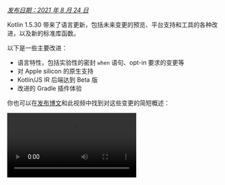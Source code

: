 [//]: # (title: Kotlin 1.5.30 的新特性)

_[发布日期：2021 年 8 月 24 日](releases.md#release-details)_

Kotlin 1.5.30 带来了语言更新，包括未来变更的预览、平台支持和工具的各种改进，以及新的标准库函数。

以下是一些主要改进：
* 语言特性，包括实验性的密封 `when` 语句、opt-in 要求的变更等
* 对 Apple silicon 的原生支持
* Kotlin/JS IR 后端达到 Beta 版
* 改进的 Gradle 插件体验

你也可以在[发布博文](https://blog.jetbrains.com/kotlin/2021/08/kotlin-1-5-30-released/)和此视频中找到对这些变更的简短概述：

<video src="https://www.youtube.com/v/rNbb3A9IdOo" title="Kotlin 1.5.30"/>

## 语言特性

Kotlin 1.5.30 正在呈现未来语言变更的预览，并对 opt-in 要求机制和类型推断带来了改进：
* [密封和 Boolean 主体的穷尽 when 语句](#exhaustive-when-statements-for-sealed-and-boolean-subjects)
* [挂起函数作为超类型](#suspending-functions-as-supertypes)
* [对实验性 API 隐式用法要求 opt-in](#requiring-opt-in-on-implicit-usages-of-experimental-apis)
* [对使用具有不同目标的 opt-in 要求注解的变更](#changes-to-using-opt-in-requirement-annotations-with-different-targets)
* [对递归泛型类型进行类型推断的改进](#improvements-to-type-inference-for-recursive-generic-types)
* [消除构建器推断限制](#eliminating-builder-inference-restrictions)

### 密封和 Boolean 主体的穷尽 when 语句

> 对密封（穷尽）when 语句的支持是[实验性的](components-stability.md)。它可能随时被放弃或更改。
> 需要 Opt-in（详见下文），且你应仅将其用于求值目的。我们非常感谢你在 [YouTrack](https://youtrack.jetbrains.com/issue/KT-12380) 上提供的反馈。
>
{style="warning"}

_穷尽的_ [`when`](control-flow.md#when-expressions-and-statements) 语句包含其主体所有可能类型或值的分支，或者包含特定类型的分支并包含一个 `else` 分支以覆盖任何剩余情况。

我们计划很快禁止非穷尽的 `when` 语句，以使行为与 `when` 表达式保持一致。为确保平滑迁移，你可以配置编译器以报告关于密封类或 Boolean 类型的非穷尽 `when` 语句的警告。此类警告将在 Kotlin 1.6 中默认出现，并将在后续版本中变为错误。

> 枚举已会收到警告。
>
{style="note"}

```kotlin
sealed class Mode {
    object ON : Mode()
    object OFF : Mode()
}

fun main() {
    val x: Mode = Mode.ON
    when (x) { 
        Mode.ON -> println("ON")
    }
// WARNING: Non exhaustive 'when' statements on sealed classes/interfaces 
// will be prohibited in 1.7, add an 'OFF' or 'else' branch instead

    val y: Boolean = true
    when (y) {  
        true -> println("true")
    }
// WARNING: Non exhaustive 'when' statements on Booleans will be prohibited 
// in 1.7, add a 'false' or 'else' branch instead
}
```

要在 Kotlin 1.5.30 中启用此特性，请使用语言版本 `1.6`。你也可以通过启用[渐进模式](whatsnew13.md#progressive-mode)将警告更改为错误。

<tabs group="build-script">
<tab title="Kotlin" group-key="kotlin">

```kotlin
kotlin {
    sourceSets.all {
        languageSettings.apply {
            languageVersion = "1.6"
            //progressiveMode = true // false by default
        }
    }
}
```

</tab>
<tab title="Groovy" group-key="groovy">

```groovy
kotlin {
    sourceSets.all {
        languageSettings {
            languageVersion = '1.6'
            //progressiveMode = true // false by default
        }
    }
}
```

</tab>
</tabs>

### 挂起函数作为超类型

> 对挂起函数作为超类型的支持是[实验性的](components-stability.md)。它可能随时被放弃或更改。
> 需要 Opt-in（详见下文），且你应仅将其用于求值目的。我们非常感谢你在 [YouTrack](https://youtrack.jetbrains.com/issue/KT-18707) 上提供的反馈。
>
{style="warning"}

Kotlin 1.5.30 提供了使用 `suspend` 函数类型作为超类型的能力的预览，但有一些限制。

```kotlin
class MyClass: suspend () -> Unit {
    override suspend fun invoke() { TODO() }
}
```

使用 `-language-version 1.6` 编译器选项来启用此特性：

<tabs group="build-script">
<tab title="Kotlin" group-key="kotlin">

```kotlin
kotlin {
    sourceSets.all {
        languageSettings.apply {
            languageVersion = "1.6"
        }
    }
}
```

</tab>
<tab title="Groovy" group-key="groovy">

```groovy
kotlin {
    sourceSets.all {
        languageSettings {
            languageVersion = '1.6'
        }
    }
}
```

</tab>
</tabs>

此特性有以下限制：
* 你不能将普通函数类型和 `suspend` 函数类型混合作为超类型。这是因为 JVM 后端中 `suspend` 函数类型的实现细节。它们在 JVM 后端中被表示为带有标记接口的普通函数类型。由于标记接口的存在，无法区分哪些超接口是挂起的，哪些是普通的。
* 你不能使用多个 `suspend` 函数超类型。如果存在类型检测，你也不能使用多个普通函数超类型。

### 对实验性 API 隐式用法要求 opt-in

> opt-in 要求机制是[实验性的](components-stability.md)。
> 它可能随时更改。[参见如何 opt-in](opt-in-requirements.md)。
> 仅将其用于求值目的。我们非常感谢你在 [YouTrack](https://youtrack.jetbrains.com/issues/KT) 上提供的反馈。
>
{style="warning"}

库的作者可以将实验性 API 标记为[需要 opt-in](opt-in-requirements.md#create-opt-in-requirement-annotations) 以告知用户其实验性状态。当 API 被使用时，编译器会发出警告或错误，并要求[显式同意](opt-in-requirements.md#opt-in-to-api)来抑制它。

在 Kotlin 1.5.30 中，编译器将签名中包含实验性类型的任何声明视为实验性。也就是说，即使声明未被显式标记为需要 opt-in，它也要求对实验性 API 的隐式用法进行 opt-in。例如，如果函数的返回类型被标记为实验性 API 元素，则使用该函数需要你 opt-in。

```kotlin
// Library code

@RequiresOptIn(message = "This API is experimental.")
@Retention(AnnotationRetention.BINARY)
@Target(AnnotationTarget.CLASS)
annotation class MyDateTime // Opt-in requirement annotation

@MyDateTime
class DateProvider // A class requiring opt-in

// Client code

// Warning: experimental API usage
fun createDateSource(): DateProvider { /* ... */ }

fun getDate(): Date {
    val dateSource = createDateSource() // Also warning: experimental API usage
    // ... 
}
```

了解更多关于 [opt-in 要求](opt-in-requirements.md)的信息。

### 对使用具有不同目标的 opt-in 要求注解的变更

> opt-in 要求机制是[实验性的](components-stability.md)。
> 它可能随时更改。[参见如何 opt-in](opt-in-requirements.md)。
> 仅将其用于求值目的。我们非常感谢你在 [YouTrack](https://youtrack.jetbrains.com/issues/KT) 上提供的反馈。
>
{style="warning"}

Kotlin 1.5.30 提出了在使用和声明 opt-in 要求注解时针对不同[目标](https://kotlinlang.org/api/latest/jvm/stdlib/kotlin.annotation/-target/)的新规则。编译器现在会报告编译期难以处理的用例的错误。在 Kotlin 1.5.30 中：
* 禁止在使用处标记局部变量和值形参与 opt-in 要求注解。
* 只有当其基本声明也被标记时才允许标记覆盖。
* 禁止标记幕后字段和 getter。你可以转而标记基本属性。
* 禁止在 opt-in 要求注解声明处设置 `TYPE` 和 `TYPE_PARAMETER` 注解目标。

了解更多关于 [opt-in 要求](opt-in-requirements.md)的信息。

### 对递归泛型类型进行类型推断的改进

在 Kotlin 和 Java 中，你可以定义一个递归泛型类型，它在自己的类型形参中引用自身。在 Kotlin 1.5.30 中，如果对应的类型形参是递归泛型，Kotlin 编译器可以仅根据其上界推断类型实参。这使得创建各种递归泛型类型模式成为可能，这些模式在 Java 中常用于构建器 API。

```kotlin
// Kotlin 1.5.20
val containerA = PostgreSQLContainer<Nothing>(DockerImageName.parse("postgres:13-alpine")).apply {
    withDatabaseName("db")
    withUsername("user")
    withPassword("password")
    withInitScript("sql/schema.sql")
}

// Kotlin 1.5.30
val containerB = PostgreSQLContainer(DockerImageName.parse("postgres:13-alpine"))
    .withDatabaseName("db")
    .withUsername("user")
    .withPassword("password")
    .withInitScript("sql/schema.sql")
```

你可以通过传递 `-Xself-upper-bound-inference` 或 `-language-version 1.6` 编译器选项来启用这些改进。在[此 YouTrack 票证](https://youtrack.jetbrains.com/issue/KT-40804)中查看新支持用例的其他示例。

### 消除构建器推断限制

构建器推断是一种特殊的类型推断，它允许你根据其 lambda 实参内部的其他调用中的类型信息来推断调用的类型实参。这在调用泛型构建器函数（例如 [`buildList()`](https://kotlinlang.org/api/latest/jvm/stdlib/kotlin.collections/build-list.html) 或 [`sequence()`](https://kotlinlang.org/api/latest/jvm/stdlib/kotlin.sequences/sequence.html)）时非常有用：`buildList { add("string") }`。

在此类 lambda 实参内部，以前在使用构建器推断尝试推断的类型信息时存在限制。这意味着你只能指定它而不能获取它。例如，在未显式指定类型实参的情况下，你无法在 `buildList()` 的 lambda 实参内部调用 [`get()`](https://kotlinlang.org/api/latest/jvm/stdlib/kotlin.collections/-list/get.html)。

Kotlin 1.5.30 使用 `-Xunrestricted-builder-inference` 编译器选项消除了这些限制。添加此选项以启用以前在泛型构建器函数的 lambda 实参内部被禁止的调用：

```kotlin
@kotlin.ExperimentalStdlibApi
val list = buildList {
    add("a")
    add("b")
    set(1, null)
    val x = get(1)
    if (x != null) {
        removeAt(1)
    }
}

@kotlin.ExperimentalStdlibApi
val map = buildMap {
    put("a", 1)
    put("b", 1.1)
    put("c", 2f)
}
```

此外，你还可以使用 `-language-version 1.6` 编译器选项启用此特性。

## Kotlin/JVM

借助 Kotlin 1.5.30，Kotlin/JVM 获得了以下特性：
* [注解类的实例化](#instantiation-of-annotation-classes)
* [改进的空安全注解支持配置](#improved-nullability-annotation-support-configuration)

有关 JVM 平台上 Kotlin Gradle 插件的更新，请参见 [Gradle](#gradle) 部分。

### 注解类的实例化

> 注解类的实例化是[实验性的](components-stability.md)。它可能随时被放弃或更改。
> 需要 Opt-in（详见下文），且你应仅将其用于求值目的。我们非常感谢你在 [YouTrack](https://youtrack.jetbrains.com/issue/KT-45395) 上提供的反馈。
>
{style="warning"}

借助 Kotlin 1.5.30，你现在可以在任意代码中调用[注解类](annotations.md)的构造函数以获取结果实例。此特性涵盖了与 Java 约定相同的用例，后者允许实现注解接口。

```kotlin
annotation class InfoMarker(val info: String)

fun processInfo(marker: InfoMarker) = ...

fun main(args: Array<String>) {
    if (args.size != 0)
        processInfo(getAnnotationReflective(args))
    else
        processInfo(InfoMarker("default"))
}
```

使用 `-language-version 1.6` 编译器选项来启用此特性。请注意，所有当前的注解类限制（例如限制定义非 `val` 形参或与次构造函数不同的成员）保持不变。

在[此 KEEP](https://github.com/Kotlin/KEEP/blob/master/proposals/annotation-instantiation.md) 中了解更多关于注解类实例化的信息。

### 改进的空安全注解支持配置

Kotlin 编译器可以读取各种类型的[空安全注解](java-interop.md#nullability-annotations)以从 Java 获取空安全信息。此信息允许它在调用 Java 代码时报告 Kotlin 中的空安全不匹配。

在 Kotlin 1.5.30 中，你可以指定编译器是否根据特定类型的空安全注解中的信息报告空安全不匹配。只需使用编译器选项 `-Xnullability-annotations=@<package-name>:<report-level>`。在实参中，指定完全限定的空安全注解包和以下报告级别之一：
* `ignore` 用于忽略空安全不匹配
* `warn` 用于报告警告
* `strict` 用于报告错误。

参见[受支持的空安全注解的完整列表](java-interop.md#nullability-annotations)及其完全限定包名。

以下是启用新支持的 [RxJava](https://github.com/ReactiveX/RxJava) 3 空安全注解的错误报告的示例：`-Xnullability-annotations=@io.reactivex.rxjava3.annotations:strict`。请注意，所有此类空安全不匹配默认都是警告。

## Kotlin/Native

Kotlin/Native 已经收到了各种变更和改进：
* [Apple silicon 支持](#apple-silicon-support)
* [针对 CocoaPods Gradle 插件的改进 Kotlin DSL](#improved-kotlin-dsl-for-the-cocoapods-gradle-plugin)
* [与 Swift 5.5 async/await 的实验性互操作](#experimental-interoperability-with-swift-5-5-async-await)
* [改进了 Swift/Objective-C 对对象和伴生对象的映射](#improved-swift-objective-c-mapping-for-objects-and-companion-objects)
* [弃用针对 MinGW 目标链接不带导入库的 DLL](#deprecation-of-linkage-against-dlls-without-import-libraries-for-mingw-targets)

### Apple silicon 支持

Kotlin 1.5.30 引入了对 [Apple silicon](https://support.apple.com/en-us/HT211814) 的原生支持。

此前，Kotlin/Native 编译器和工具链需要在 Apple silicon 主机上工作时使用 [Rosetta 转换环境](https://developer.apple.com/documentation/apple-silicon/about-the-rosetta-translation-environment)。在 Kotlin 1.5.30 中，不再需要转换环境——编译器和工具链可以在 Apple silicon 硬件上运行，无需任何额外操作。

我们还引入了新的目标平台，使 Kotlin 代码能够在 Apple silicon 上原生运行：
* `macosArm64`
* `iosSimulatorArm64`
* `watchosSimulatorArm64`
* `tvosSimulatorArm64`

它们在基于 Intel 和 Apple silicon 的主机上均可用。所有现有目标平台在 Apple silicon 主机上也可用。

请注意，在 1.5.30 中，我们仅为 `kotlin-multiplatform` Gradle 插件中的 Apple silicon 目标平台提供基本支持。特别是，新的模拟器目标不包含在 `ios`、`tvos` 和 `watchos` 目标快捷方式中。
我们将继续努力改进新目标平台的用户体验。

### 针对 CocoaPods Gradle 插件的改进 Kotlin DSL

#### Kotlin/Native 框架的新形参

Kotlin 1.5.30 引入了针对 Kotlin/Native 框架的改进 CocoaPods Gradle 插件 DSL。除了框架名称，你还可以在 Pod 配置中指定其他形参：
* 指定框架的动态或静态版本
* 显式启用导出依赖项
* 启用 Bitcode 嵌入

要使用新的 DSL，请将你的项目更新到 Kotlin 1.5.30，并在 `build.gradle(.kts)` 文件的 `cocoapods` 部分指定形参：

```kotlin
cocoapods {
    frameworkName = "MyFramework" // This property is deprecated 
    // and will be removed in future versions
    // New DSL for framework configuration:
    framework {
        // All Framework properties are supported
        // Framework name configuration. Use this property instead of 
        // deprecated 'frameworkName'
        baseName = "MyFramework"
        // Dynamic framework support
        isStatic = false
        // Dependency export
        export(project(":anotherKMMModule"))
        transitiveExport = false // This is default.
        // Bitcode embedding
        embedBitcode(BITCODE)
    }
}
```

#### 支持 Xcode 配置的自定义名称

Kotlin CocoaPods Gradle 插件支持 Xcode 构建配置中的自定义名称。如果你在 Xcode 中使用特殊的构建配置名称（例如 `Staging`），这也会有所帮助。

要指定自定义名称，请在 `build.gradle(.kts)` 文件的 `cocoapods` 部分使用 `xcodeConfigurationToNativeBuildType` 形参：

```kotlin
cocoapods {
    // Maps custom Xcode configuration to NativeBuildType
    xcodeConfigurationToNativeBuildType["CUSTOM_DEBUG"] = NativeBuildType.DEBUG
    xcodeConfigurationToNativeBuildType["CUSTOM_RELEASE"] = NativeBuildType.RELEASE
}
```

此形参不会出现在 Podspec 文件中。当 Xcode 运行 Gradle 构建过程时，Kotlin CocoaPods Gradle 插件将选择所需的原生构建类型。

> 无需声明 `Debug` 和 `Release` 配置，因为它们是默认支持的。
>
{style="note"}

### 与 Swift 5.5 async/await 的实验性互操作

> 与 Swift async/await 的并发互操作是[实验性的](components-stability.md)。它可能随时被放弃或更改。
> 你应仅将其用于求值目的。我们非常感谢你在 [YouTrack](https://youtrack.jetbrains.com/issue/KT-47610) 上提供的反馈。
>
{style="warning"}

我们在 1.4.0 中添加了[对从 Objective-C 和 Swift 调用 Kotlin 挂起函数的支持](whatsnew14.md#support-for-kotlin-s-suspending-functions-in-swift-and-objective-c)，现在我们正在改进它以跟上 Swift 5.5 的新特性——[带 `async` 和 `await` 修饰符的并发](https://github.com/apple/swift-evolution/blob/main/proposals/0296-async-await.md)。

Kotlin/Native 编译器现在会在生成的 Objective-C 头文件中为具有可空返回类型的挂起函数发出 `_Nullable_result` 属性。这使得从 Swift 调用它们作为具有正确可空性的 `async` 函数成为可能。

请注意，此特性是实验性的，未来可能会受到 Kotlin 和 Swift 变更的影响。目前，我们提供此特性的预览版，它具有某些限制，我们非常期待听到你的想法。在[此 YouTrack 问题](https://youtrack.jetbrains.com/issue/KT-47610)中了解其当前状态并留下你的反馈。

### 改进了 Swift/Objective-C 对对象和伴生对象的映射

现在可以通过对原生 iOS 开发者而言更直观的方式获取对象和伴生对象。例如，如果你在 Kotlin 中有以下对象：

```kotlin
object MyObject {
    val x = "Some value"
}

class MyClass {
    companion object {
        val x = "Some value"
    }
}
```

要在 Swift 中访问它们，你可以使用 `shared` 和 `companion` 属性：

```swift
MyObject.shared
MyObject.shared.x
MyClass.companion
MyClass.Companion.shared
```

了解更多关于 [Swift/Objective-C 互操作](native-objc-interop.md)的信息。

### 弃用针对 MinGW 目标链接不带导入库的 DLL

[LLD](https://lld.llvm.org/) 是 LLVM 项目中的一个链接器，我们计划开始在 Kotlin/Native 中将其用于 MinGW 目标平台，因为它比默认的 ld.bfd 更有优势——主要是性能更好。

然而，LLD 的最新稳定版本不支持针对 MinGW (Windows) 目标的直接链接 DLL。此类链接需要使用[导入库](https://stackoverflow.com/questions/3573475/how-does-the-import-library-work-details/3573527#3573527)。尽管 Kotlin/Native 1.5.30 不需要它们，但我们添加了一个警告，以告知你此类用法与 LLD 不兼容，后者将在未来成为 MinGW 的默认链接器。

请在[此 YouTrack 问题](https://youtrack.jetbrains.com/issue/KT-47605)中分享你对迁移到 LLD 链接器的想法和担忧。

## Kotlin Multiplatform

1.5.30 为 Kotlin Multiplatform 带来了以下显著更新：
* [在共享原生代码中使用自定义 `cinterop` 库的能力](#ability-to-use-custom-cinterop-libraries-in-shared-native-code)
* [支持 XCFrameworks](#support-for-xcframeworks)
* [Android 构件的新的默认发布设置](#new-default-publishing-setup-for-android-artifacts)

### 在共享原生代码中使用自定义 cinterop 库的能力

Kotlin Multiplatform 为你提供了在共享源代码集中使用平台相关互操作库的[选项](https://www.jetbrains.com/help/kotlin-multiplatform-dev/multiplatform-share-on-platforms.html#connect-platform-specific-libraries)。在 1.5.30 之前，这仅适用于 Kotlin/Native 发行版随附的[平台库](native-platform-libs.md)。从 1.5.30 开始，你可以将其与自定义 `cinterop` 库一起使用。要启用此特性，请在 `gradle.properties` 中添加 `kotlin.mpp.enableCInteropCommonization=true` 属性：

```none
kotlin.mpp.enableGranularSourceSetsMetadata=true
kotlin.native.enableDependencyPropagation=false
kotlin.mpp.enableCInteropCommonization=true
```

### 支持 XCFrameworks

所有 Kotlin Multiplatform 项目现在都可以将 XCFrameworks 作为输出格式。Apple 引入 XCFrameworks 作为通用（fat）框架的替代品。借助 XCFrameworks，你可以：
* 将所有目标平台和架构的逻辑收集到单个 bundle 中。
* 在将应用程序发布到 App Store 之前，无需移除所有不必要的架构。

如果你想在 Apple M1 设备和模拟器上使用 Kotlin 框架，XCFrameworks 非常有用。

要使用 XCFrameworks，请更新你的 `build.gradle(.kts)` 脚本：

<tabs group="build-script">
<tab title="Kotlin" group-key="kotlin">

```kotlin
import org.jetbrains.kotlin.gradle.plugin.mpp.apple.XCFramework

plugins {
    kotlin("multiplatform")
}

kotlin {
    val xcf = XCFramework()
  
    ios {
        binaries.framework {
            baseName = "shared"
            xcf.add(this)
        }
    }
    watchos {
        binaries.framework {
            baseName = "shared"
            xcf.add(this)
        }
    }
    tvos {
        binaries.framework {
            baseName = "shared"
            xcf.add(this)
        }
    }
}
```

</tab>
<tab title="Groovy" group-key="groovy">

```groovy
import org.jetbrains.kotlin.gradle.plugin.mpp.apple.XCFrameworkConfig

plugins {
    id 'org.jetbrains.kotlin.multiplatform'
}

kotlin {
    def xcf = new XCFrameworkConfig(project)

    ios {
        binaries.framework {
            baseName = "shared"
            xcf.add(it)
        }
    }
    watchos {
        binaries.framework {
            baseName = "shared"
            xcf.add(it)
        }
    }
    tvos {
        binaries.framework {
            baseName = "shared"
            xcf.add(it)
        }
    }
}
```

</tab>
</tabs>

当你声明 XCFrameworks 时，将注册以下新的 Gradle 任务：
* `assembleXCFramework`
* `assembleDebugXCFramework` （另外包含调试构件，[其中包含 dSYMs](native-debugging.md#debug-ios-applications)）
* `assembleReleaseXCFramework`

在[此 WWDC 视频](https://developer.apple.com/videos/play/wwdc2019/416/)中了解更多关于 XCFrameworks 的信息。

### Android 构件的新的默认发布设置

使用 `maven-publish` Gradle 插件，你可以通过在构建脚本中指定 [Android variant](https://developer.android.com/studio/build/build-variants) 名称来[发布针对 Android 目标平台的多平台库](https://www.jetbrains.com/help/kotlin-multiplatform-dev/multiplatform-publish-lib-setup.html#publish-an-android-library)。Kotlin Gradle 插件将自动生成发布。

在 1.5.30 之前，生成的发布[元数据](https://docs.gradle.org/current/userguide/publishing_gradle_module_metadata.html)包含每个已发布 Android variant 的构建类型属性，使其仅与库消费者使用的相同构建类型兼容。Kotlin 1.5.30 引入了新的默认发布设置：
* 如果项目发布的所有 Android variant 具有相同的构建类型属性，则发布的 variant 将不具有构建类型属性，并将与任何构建类型兼容。
* 如果发布的 variant 具有不同的构建类型属性，则只有那些具有 `release` 值的 variant 将在不带构建类型属性的情况下发布。这使得发布 variant 在消费者端与任何构建类型兼容，而非发布 variant 将仅与匹配的消费者构建类型兼容。

要选择退出并保留所有 variant 的构建类型属性，你可以设置此 Gradle 属性：`kotlin.android.buildTypeAttribute.keep=true`。

## Kotlin/JS

Kotlin/JS 在 1.5.30 中带来了两项主要改进：
* [JS IR 编译器后端达到 Beta 版](#js-ir-compiler-backend-reaches-beta)
* [Kotlin/JS IR 后端应用程序的更好调试体验](#better-debugging-experience-for-applications-with-the-kotlin-js-ir-backend)

### JS IR 编译器后端达到 Beta 版

Kotlin/JS 的[基于 IR 的编译器后端](whatsnew14.md#unified-backends-and-extensibility)于 1.4.0 以 [Alpha](components-stability.md) 版引入，现已达到 Beta 版。

此前，我们发布了[JS IR 后端的迁移指南](js-ir-migration.md)以帮助你将项目迁移到新的后端。现在我们想介绍 [Kotlin/JS Inspection Pack](https://plugins.jetbrains.com/plugin/17183-kotlin-js-inspection-pack/) IDE 插件，它直接在 IntelliJ IDEA 中显示所需的更改。

### Kotlin/JS IR 后端应用程序的更好调试体验

Kotlin 1.5.30 为 Kotlin/JS IR 后端带来了 JavaScript 源映射生成。这将在启用 IR 后端时改善 Kotlin/JS 调试体验，提供完整的调试支持，包括断点、单步执行和具有正确源引用的可读堆栈跟踪。

了解如何在[浏览器或 IntelliJ IDEA Ultimate 中调试 Kotlin/JS](js-debugging.md)。

## Gradle

作为我们[改进 Kotlin Gradle 插件用户体验](https://youtrack.jetbrains.com/issue/KT-45778)任务的一部分，我们实现了以下特性：
* [对 Java toolchains 的支持](#support-for-java-toolchains)，其中包括[为旧版 Gradle 使用 `UsesKotlinJavaToolchain` 接口指定 JDK home 的能力](#ability-to-specify-jdk-home-with-useskotlinjavatoolchain-interface)
* [更简单地显式指定 Kotlin daemon JVM 实参的方式](#easier-way-to-explicitly-specify-kotlin-daemon-jvm-arguments)

### 对 Java toolchains 的支持

Gradle 6.7 引入了["Java toolchains 支持"](https://docs.gradle.org/current/userguide/toolchains.html)特性。
使用此特性，你可以：
* 使用与 Gradle 不同的 JDK 和 JRE 运行编译、测试和可执行文件。
* 使用未发布的语言版本编译和测试代码。

通过 toolchains 支持，Gradle 可以自动检测本地 JDK 并安装构建所需的缺失 JDK。现在 Gradle 本身可以在任何 JDK 上运行，并且仍然可以重用[构建缓存特性](gradle-compilation-and-caches.md#gradle-build-cache-support)。

Kotlin Gradle 插件支持 Kotlin/JVM 编译任务的 Java toolchains。
Java toolchain：
* 设置 JVM 目标可用的 [`jdkHome` 选项](gradle-compiler-options.md#attributes-specific-to-jvm)。
  > [直接设置 `jdkHome` 选项的能力已被弃用](https://youtrack.jetbrains.com/issue/KT-46541)。
  >
  {style="warning"}

* 如果用户未显式设置 `jvmTarget` 选项，则将 [`kotlinOptions.jvmTarget`](gradle-compiler-options.md#attributes-specific-to-jvm) 设置为 toolchain 的 JDK 版本。
  如果未配置 toolchain，`jvmTarget` 字段将使用默认值。了解更多关于 [JVM 目标兼容性](gradle-configure-project.md#check-for-jvm-target-compatibility-of-related-compile-tasks)的信息。

* 影响 [`kapt` 工作进程](kapt.md#run-kapt-tasks-in-parallel)在哪个 JDK 上运行。

使用以下代码设置 toolchain。将占位符 `<MAJOR_JDK_VERSION>` 替换为你想要使用的 JDK 版本：

<tabs group="build-script">
<tab title="Kotlin" group-key="kotlin">

```kotlin
kotlin {
    jvmToolchain {
        (this as JavaToolchainSpec).languageVersion.set(JavaLanguageVersion.of(<MAJOR_JDK_VERSION>)) // "8"
    }
}
```

</tab>
<tab title="Groovy" group-key="groovy">

```groovy
kotlin {
    jvmToolchain {
        languageVersion.set(JavaLanguageVersion.of(<MAJOR_JDK_VERSION>)) // "8"
    }
}
```

</tab>
</tabs>

请注意，通过 `kotlin` 扩展设置 toolchain 也会更新 Java 编译任务的 toolchain。

你可以通过 `java` 扩展设置 toolchain，Kotlin 编译任务将使用它：

```kotlin
java {
    toolchain {
        languageVersion.set(JavaLanguageVersion.of(<MAJOR_JDK_VERSION>)) // "8"
    }
}
```

有关为 `KotlinCompile` 任务设置任何 JDK 版本的信息，请查阅[通过 Task DSL 设置 JDK 版本](gradle-configure-project.md#set-jdk-version-with-the-task-dsl)的文档。

对于 Gradle 6.1 到 6.6 版本，[使用 `UsesKotlinJavaToolchain` 接口设置 JDK home](#ability-to-specify-jdk-home-with-useskotlinjavatoolchain-interface)。

### 为旧版 Gradle 使用 UsesKotlinJavaToolchain 接口指定 JDK home 的能力

所有支持通过 [`kotlinOptions`](gradle-compiler-options.md) 设置 JDK 的 Kotlin 任务现在都实现了 `UsesKotlinJavaToolchain` 接口。要设置 JDK home，请填写你的 JDK 路径并替换 `<JDK_VERSION>` 占位符：

<tabs group="build-script">
<tab title="Kotlin" group-key="kotlin">

```kotlin
project.tasks
    .withType<UsesKotlinJavaToolchain>()
    .configureEach {
        it.kotlinJavaToolchain.jdk.use(
            "/path/to/local/jdk",
            JavaVersion.<LOCAL_JDK_VERSION>
        )
    }
```

</tab>
<tab title="Groovy" group-key="groovy">

```groovy
project.tasks
    .withType(UsesKotlinJavaToolchain.class)
    .configureEach {
        it.kotlinJavaToolchain.jdk.use(
            '/path/to/local/jdk',
            JavaVersion.<LOCAL_JDK_VERSION>
        )
    }
```

</tab>
</tabs>

使用 `UsesKotlinJavaToolchain` 接口处理 Gradle 6.1 到 6.6 版本。从 Gradle 6.7 开始，请改用 [Java toolchains](#support-for-java-toolchains)。

使用此特性时，请注意 [kapt 任务工作进程](kapt.md#run-kapt-tasks-in-parallel)将仅使用[进程隔离模式](https://docs.gradle.org/current/userguide/worker_api.html#changing_the_isolation_mode)，并且 `kapt.workers.isolation` 属性将被忽略。

### 更简单地显式指定 Kotlin daemon JVM 实参的方式

在 Kotlin 1.5.30 中，Kotlin daemon 的 JVM 实参有了新的逻辑。以下列表中的每个选项都会覆盖其之前的选项：

* 如果未指定任何内容，Kotlin daemon 将（像以前一样）继承 Gradle daemon 的实参。例如，在 `gradle.properties` 文件中：

    ```none
    org.gradle.jvmargs=-Xmx1500m -Xms=500m
    ```

* 如果 Gradle daemon 的 JVM 实参具有 `kotlin.daemon.jvm.options` 系统属性，则像以前一样使用它：

    ```none
    org.gradle.jvmargs=-Dkotlin.daemon.jvm.options=-Xmx1500m -Xms=500m
    ```

* 你可以在 `gradle.properties` 文件中添加 `kotlin.daemon.jvmargs` 属性：

    ```none
    kotlin.daemon.jvmargs=-Xmx1500m -Xms=500m
    ```

* 你可以在 `kotlin` 扩展中指定实参：

  <tabs group="build-script">
    <tab title="Kotlin" group-key="kotlin">

    ```kotlin
    kotlin {
        kotlinDaemonJvmArgs = listOf("-Xmx486m", "-Xms256m", "-XX:+UseParallelGC")
    }
    ```

    </tab>
    <tab title="Groovy" group-key="groovy">

    ```groovy
    kotlin {
        kotlinDaemonJvmArgs = ["-Xmx486m", "-Xms256m", "-XX:+UseParallelGC"]
    }
    ```

    </tab>
    </tabs>

* 你可以为特定任务指定实参：

    <tabs group="build-script">
    <tab title="Kotlin" group-key="kotlin">

    ```kotlin
    tasks
        .matching { it.name == "compileKotlin" && it is CompileUsingKotlinDaemon }
        .configureEach {
            (this as CompileUsingKotlinDaemon).kotlinDaemonJvmArguments.set(listOf("-Xmx486m", "-Xms256m", "-XX:+UseParallelGC"))
        }
    ```

    </tab>
    <tab title="Groovy" group-key="groovy">
  
    ```groovy
    tasks
        .matching {
            it.name == "compileKotlin" && it instanceof CompileUsingKotlinDaemon
        }
        .configureEach {
            kotlinDaemonJvmArguments.set(["-Xmx1g", "-Xms512m"])
        }
    ```

    </tab>
    </tabs>

    > 在这种情况下，新的 Kotlin daemon 实例可以在任务执行时启动。了解更多关于 [Kotlin daemon 与 JVM 实参的交互](gradle-compilation-and-caches.md#setting-kotlin-daemon-s-jvm-arguments)的信息。
    >
    {style="note"}

有关 Kotlin daemon 的更多信息，请参见 [Kotlin daemon 及其与 Gradle 的用法](gradle-compilation-and-caches.md#the-kotlin-daemon-and-how-to-use-it-with-gradle)。

## 标准库

Kotlin 1.5.30 正在为标准库的 `Duration` 和 `Regex` API 带来改进：
* [更改 `Duration.toString()` 输出](#changing-duration-tostring-output)
* [从 String 解析 Duration](#parsing-duration-from-string)
* [在特定位置使用 Regex 进行匹配](#matching-with-regex-at-a-particular-position)
* [将 Regex 拆分为序列](#splitting-regex-to-a-sequence)

### 更改 Duration.toString() 输出

> Duration API 是[实验性的](components-stability.md)。它可能随时被放弃或更改。
> 仅将其用于求值目的。我们非常感谢你在 [YouTrack](https://youtrack.jetbrains.com/issues/KT) 上提供的反馈。
>
{style="warning"}

在 Kotlin 1.5.30 之前，[`Duration.toString()`](https://kotlinlang.org/api/latest/jvm/stdlib/kotlin.time/-duration/to-string.html) 函数会返回其实参的字符串表示形式，该表示形式以生成最紧凑和可读数值的单位表示。
从现在开始，它将返回一个表示为数字组件组合的字符串值，每个组件都有自己的单位。
每个组件都是一个数字，后跟单位的缩写名称：`d`、`h`、`m`、`s`。例如：

|**函数调用示例**|**旧输出**|**当前输出**|
| --- | --- | --- |
Duration.days(45).toString()|`45.0d`|`45d`|
Duration.days(1.5).toString()|`36.0h`|`1d 12h`|
Duration.minutes(1230).toString()|`20.5h`|`20h 30m`|
Duration.minutes(2415).toString()|`40.3h`|`1d 16h 15m`|
Duration.minutes(920).toString()|`920m`|`15h 20m`|
Duration.seconds(1.546).toString()|`1.55s`|`1.546s`|
Duration.milliseconds(25.12).toString()|`25.1ms`|`25.12ms`|

负时长（negative duration）的表示方式也已更改。负时长以负号（`-`）为前缀，如果它由多个组件组成，则用圆括号括起来：`-12m` 和 `-(1h 30m)`。

请注意，小于一秒的短时长表示为单个数字，带有其中一个亚秒单位。例如，`ms`（毫秒）、`us`（微秒）或 `ns`（纳秒）：`140.884ms`、`500us`、`24ns`。不再使用科学记数法来表示它们。

如果你想以单个单位表示时长，请使用重载的 `Duration.toString(unit, decimals)` 函数。

> 我们建议在某些情况下使用 [`Duration.toIsoString()`](https://kotlinlang.org/api/latest/jvm/stdlib/kotlin.time/-duration/to-iso-string.html)，包括序列化和互换。`Duration.toIsoString()` 使用更严格的 [ISO-8601](https://www.iso.org/iso-8601-date-and-time-format.html) 格式，而不是 `Duration.toString()`。
>
{style="note"}

### 从 String 解析 Duration

> Duration API 是[实验性的](components-stability.md)。它可能随时被放弃或更改。
> 仅将其用于求值目的。我们非常感谢你在[此问题](https://github.com/Kotlin/KEEP/issues/190)中提供的反馈。
>
{style="warning"}

在 Kotlin 1.5.30 中，Duration API 中有新函数：
* [`parse()`](https://kotlinlang.org/api/latest/jvm/stdlib/kotlin.time/-duration/parse.html)，支持解析以下输出：
    * [`toString()`](https://kotlinlang.org/api/latest/jvm/stdlib/kotlin.time/-duration/to-string.html)。
    * [`toString(unit, decimals)`](https://kotlinlang.org/api/latest/jvm/stdlib/kotlin.time/-duration/to-string.html)。
    * [`toIsoString()`](https://kotlinlang.org/api/latest/jvm/stdlib/kotlin.time/-duration/to-iso-string.html)。
* [`parseIsoString()`](https://kotlinlang.org/api/latest/jvm/stdlib/kotlin.time/-duration/parse-iso-string.html)，仅从 `toIsoString()` 生成的格式进行解析。
* [`parseOrNull()`](https://kotlinlang.org/api/latest/jvm/stdlib/kotlin.time/-duration/parse-or-null.html) 和 [`parseIsoStringOrNull()`](https://kotlinlang.org/api/latest/jvm/stdlib/kotlin.time/-duration/parse-iso-string-or-null.html)，它们的行为与上述函数类似，但在无效时长格式上返回 `null` 而不是抛出 `IllegalArgumentException`。

以下是一些 `parse()` 和 `parseOrNull()` 用法的示例：

```kotlin
import kotlin.time.Duration
import kotlin.time.ExperimentalTime

@ExperimentalTime
fun main() {
//sampleStart
    val isoFormatString = "PT1H30M"
    val defaultFormatString = "1h 30m"
    val singleUnitFormatString = "1.5h"
    val invalidFormatString = "1 hour 30 minutes"
    println(Duration.parse(isoFormatString)) // "1h 30m"
    println(Duration.parse(defaultFormatString)) // "1h 30m"
    println(Duration.parse(singleUnitFormatString)) // "1h 30m"
    //println(Duration.parse(invalidFormatString)) // throws exception
    println(Duration.parseOrNull(invalidFormatString)) // "null"
//sampleEnd
}
```
{kotlin-runnable="true" kotlin-min-compiler-version="1.5" validate="false"}

以下是一些 `parseIsoString()` 和 `parseIsoStringOrNull()` 用法的示例：

```kotlin
import kotlin.time.Duration
import kotlin.time.ExperimentalTime

@ExperimentalTime
fun main() {
//sampleStart
    val isoFormatString = "PT1H30M"
    val defaultFormatString = "1h 30m"
    println(Duration.parseIsoString(isoFormatString)) // "1h 30m"
    //println(Duration.parseIsoString(defaultFormatString)) // throws exception
    println(Duration.parseIsoStringOrNull(defaultFormatString)) // "null"
//sampleEnd
}
```
{kotlin-runnable="true" kotlin-min-compiler-version="1.5" validate="false"}

### 在特定位置使用 Regex 进行匹配

> `Regex.matchAt()` 和 `Regex.matchesAt()` 函数是[实验性的](components-stability.md)。它们可能随时被放弃或更改。
> 仅将其用于求值目的。我们非常感谢你在 [YouTrack](https://youtrack.jetbrains.com/issue/KT-34021) 上提供的反馈。
>
{style="warning"}

新的 `Regex.matchAt()` 和 `Regex.matchesAt()` 函数提供了一种检查正则表达式是否在 `String` 或 `CharSequence` 中的特定位置精确匹配的方法。

`matchesAt()` 返回一个布尔结果：

```kotlin
fun main(){
//sampleStart
    val releaseText = "Kotlin 1.5.30 is released!"
    // regular expression: one digit, dot, one digit, dot, one or more digits
    val versionRegex = "\\d[.]\\d[.]\\d+".toRegex()
    println(versionRegex.matchesAt(releaseText, 0)) // "false"
    println(versionRegex.matchesAt(releaseText, 7)) // "true"
//sampleEnd
}
```
{kotlin-runnable="true" kotlin-min-compiler-version="1.5" validate="false"}

`matchAt()` 返回匹配（如果找到），否则返回 `null`：

```kotlin
fun main(){
//sampleStart
    val releaseText = "Kotlin 1.5.30 is released!"
    val versionRegex = "\\d[.]\\d[.]\\d+".toRegex()
    println(versionRegex.matchAt(releaseText, 0)) // "null"
    println(versionRegex.matchAt(releaseText, 7)?.value) // "1.5.30"
//sampleEnd
}
```
{kotlin-runnable="true" kotlin-min-compiler-version="1.5" validate="false"}

### 将 Regex 拆分为序列

> `Regex.splitToSequence()` 和 `CharSequence.splitToSequence(Regex)` 函数是[实验性的](components-stability.md)。它们可能随时被放弃或更改。
> 仅将其用于求值目的。我们非常感谢你在 [YouTrack](https://youtrack.jetbrains.com/issue/KT-23351) 上提供的反馈。
>
{style="warning"}

新的 `Regex.splitToSequence()` 函数是 [`split()`](https://kotlinlang.org/api/latest/jvm/stdlib/kotlin.text/-regex/split.html) 的惰性对应函数。它根据给定正则表达式的匹配项拆分字符串，但将结果作为 [Sequence](sequences.md) 返回，以便对该结果的所有操作都惰性执行。

```kotlin
fun main(){
//sampleStart
    val colorsText = "green, red , brown&blue, orange, pink&green"
    val regex = "[,\\s]+".toRegex()
    val mixedColor = regex.splitToSequence(colorsText)
        .onEach { println(it) }
        .firstOrNull { it.contains('&') }
    println(mixedColor) // "brown&blue"
//sampleEnd
}
```
{kotlin-runnable="true" kotlin-min-compiler-version="1.5" validate="false"}

一个类似的功能也被添加到 `CharSequence`：

```kotlin
    val mixedColor = colorsText.splitToSequence(regex)
```
{kotlin-runnable="false"}

## Serialization 1.3.0-RC

`kotlinx.serialization` [1.3.0-RC](https://github.com/Kotlin/kotlinx.serialization/releases/tag/v1.3.0-RC) 现已发布，并带来了新的 JSON 序列化功能：
* Java IO 流序列化
* 属性级别的默认值控制
* 一个从序列化中排除 null 值的选项
* 多态序列化中的自定义类鉴别器

在 [changelog](https://github.com/Kotlin/kotlinx.serialization/releases/tag/v1.3.0-RC) 中了解更多信息。
<!-- and the [kotlinx.serialization 1.3.0 release blog post](TODO). -->